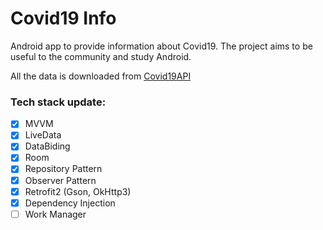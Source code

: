 # Covid19 Info


Android app to provide information about Covid19. The project aims to be useful to the community and study Android.

All the data is downloaded from [Covid19API](https://covid19api.com/)


### Tech stack update:
- [x] MVVM
- [x] LiveData
- [x] DataBiding
- [x] Room
- [x] Repository Pattern
- [x] Observer Pattern
- [x] Retrofit2 (Gson, OkHttp3)
- [x] Dependency Injection
- [ ] Work Manager
